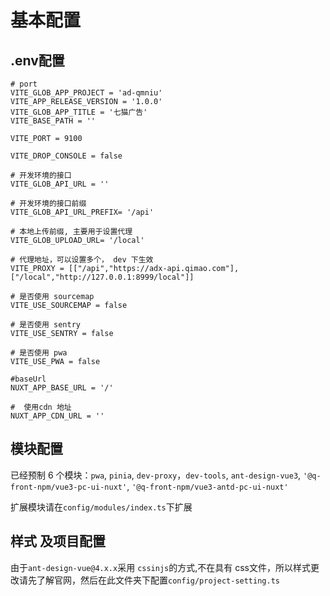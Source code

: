 # 基本配置
## .env配置

```shell
# port
VITE_GLOB_APP_PROJECT = 'ad-qmniu'
VITE_APP_RELEASE_VERSION = '1.0.0'
VITE_GLOB_APP_TITLE = '七猫广告'
VITE_BASE_PATH = ''

VITE_PORT = 9100

VITE_DROP_CONSOLE = false

# 开发环境的接口
VITE_GLOB_API_URL = '' 

# 开发环境的接口前缀
VITE_GLOB_API_URL_PREFIX= '/api'

# 本地上传前缀, 主要用于设置代理
VITE_GLOB_UPLOAD_URL= '/local'

# 代理地址，可以设置多个， dev 下生效
VITE_PROXY = [["/api","https://adx-api.qimao.com"], ["/local","http://127.0.0.1:8999/local"]]

# 是否使用 sourcemap
VITE_USE_SOURCEMAP = false

# 是否使用 sentry
VITE_USE_SENTRY = false

# 是否使用 pwa
VITE_USE_PWA = false

#baseUrl
NUXT_APP_BASE_URL = '/'

#  使用cdn 地址
NUXT_APP_CDN_URL = '' 
```

## 模块配置
已经预制 6 个模块：`pwa`, `pinia`, `dev-proxy`，`dev-tools`, `ant-design-vue3`, `'@q-front-npm/vue3-pc-ui-nuxt'`, `'@q-front-npm/vue3-antd-pc-ui-nuxt'`

扩展模块请在`config/modules/index.ts`下扩展

## 样式 及项目配置
由于`ant-design-vue@4.x.x`采用 `cssinjs`的方式,不在具有 css文件，所以样式更改请先了解官网，然后在此文件夹下配置`config/project-setting.ts`